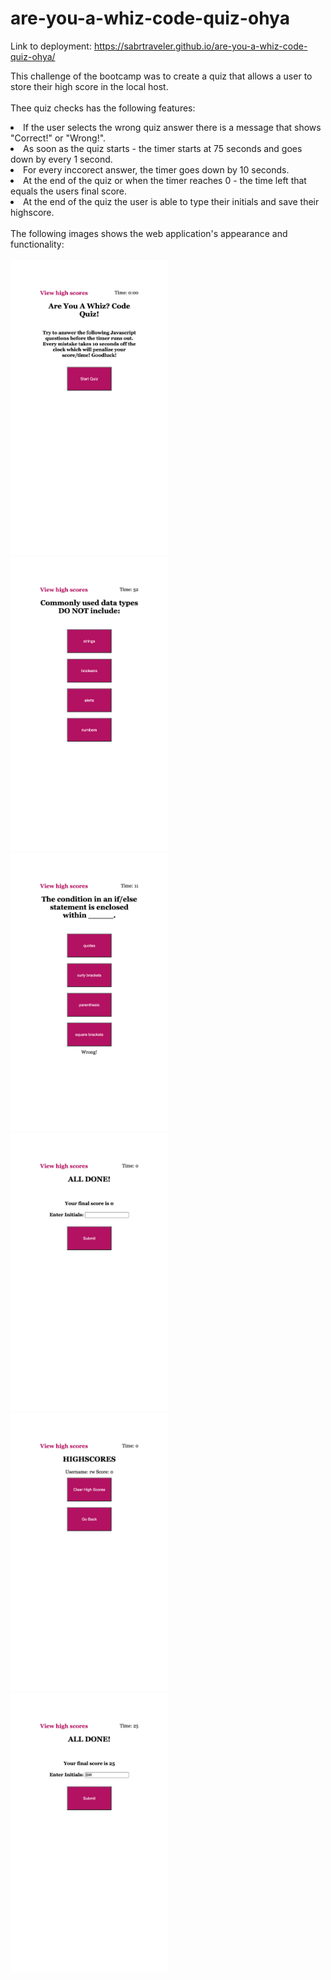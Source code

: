 # are-you-a-whiz-code-quiz-ohya

Link to deployment: https://sabrtraveler.github.io/are-you-a-whiz-code-quiz-ohya/<br>

This challenge of the bootcamp was to create a quiz that allows a user to store their high score in the local host.<br><br>
Thee quiz checks has the following features:<br>
<li>If the user selects the wrong quiz answer there is a message that shows "Correct!" or "Wrong!".<br>
<li>As soon as the quiz starts - the timer starts at 75 seconds and goes down by every 1 second.<br>
<li>For every inccorect answer, the timer goes down by 10 seconds.<br>
<li>At the end of the quiz or when the timer reaches 0 - the time left that equals the users final score. <br>
<li>At the end of the quiz the user is able to type their initials and save their highscore.<br><br>
The following images shows the web application's appearance and functionality:<br><br> 
  <img src="./assets/images/1.png" style="width: 50%; max-width: 50%;">
  <img src="./assets/images/2.png" style="width: 50%; max-width: 50%;">
  <img src="./assets/images/3.png" style="width: 50%; max-width: 50%;">
  <img src="./assets/images/4.png" style="width: 50%; max-width: 50%;">
  <img src="./assets/images/5.png" style="width: 50%; max-width: 50%;">
  <img src="./assets/images/6.png" style="width: 50%; max-width: 50%;">

